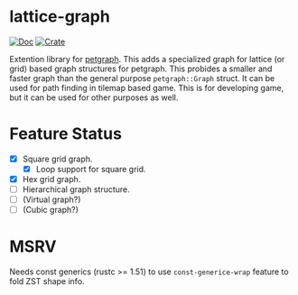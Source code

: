 # lattice-graph

[![Doc](https://docs.rs/lattice-graph/badge.svg)](https://docs.rs/lattice-graph)
[![Crate](https://img.shields.io/crates/v/lattice-graph.svg)](https://crates.io/crates/lattice-graph)

Extention library for [petgraph](https://crates.io/crates/petgraph).
This adds a specialized graph for lattice (or grid) based graph structures for petgraph.
This probides a smaller and faster graph than the general purpose `petgraph::Graph` struct.
It can be used for path finding in tilemap based game.
This is for developing game, but it can be used for other purposes as well.

# Feature Status
- [x] Square grid graph.
  - [x] Loop support for square grid.
- [x] Hex grid graph.
- [ ] Hierarchical graph structure.
- [ ] (Virtual graph?)
- [ ] (Cubic graph?)

# MSRV
Needs const generics (rustc >= 1.51) to use `const-generice-wrap` feature to fold ZST shape info.
